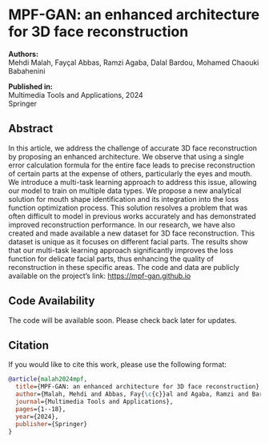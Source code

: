 # MPF-GAN: an enhanced architecture for 3D face reconstruction

**Authors:**  
Mehdi Malah, Fayçal Abbas, Ramzi Agaba, Dalal Bardou, Mohamed Chaouki Babahenini  

**Published in:**  
Multimedia Tools and Applications, 2024  
Springer

## Abstract
In this article, we address the challenge of accurate 3D face reconstruction by proposing an enhanced architecture. We observe that using a single error calculation formula for the entire face leads to precise reconstruction of certain parts at the expense of others, particularly the eyes and mouth. We introduce a multi-task learning approach to address this issue, allowing our model to train on multiple data types. We propose a new analytical solution for mouth shape identification and its integration into the loss function optimization process. This solution resolves a problem that was often difficult to model in previous works accurately and has demonstrated improved reconstruction performance. In our research, we have also created and made available a new dataset for 3D face reconstruction. This dataset is unique as it focuses on different facial parts. The results show that our multi-task learning approach significantly improves the loss function for delicate facial parts, thus enhancing the quality of reconstruction in these specific areas. The code and data are publicly available on the project’s link: https://mpf-gan.github.io

## Code Availability
The code will be available soon. Please check back later for updates.

## Citation
If you would like to cite this work, please use the following format:

```bibtex
@article{malah2024mpf,
  title={MPF-GAN: an enhanced architecture for 3D face reconstruction},
  author={Malah, Mehdi and Abbas, Fay{\c{c}}al and Agaba, Ramzi and Bardou, Dalal and Babahenini, Mohamed Chaouki},
  journal={Multimedia Tools and Applications},
  pages={1--18},
  year={2024},
  publisher={Springer}
}
